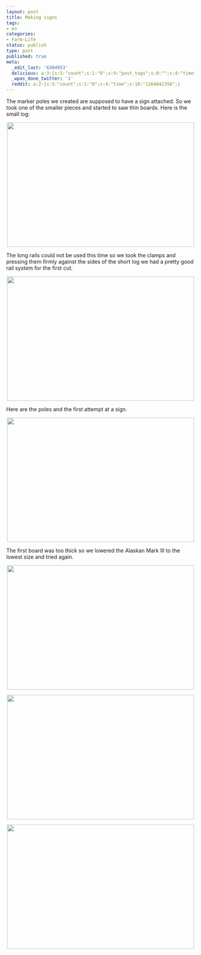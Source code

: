 ```yaml
---
layout: post
title: Making signs
tags:
- en
categories:
- Farm-Life
status: publish
type: post
published: true
meta:
  _edit_last: '6384953'
  delicious: a:3:{s:5:"count";s:1:"0";s:9:"post_tags";s:0:"";s:4:"time";s:10:"1264642355";}
  _wpas_done_twitter: '1'
  reddit: a:2:{s:5:"count";s:1:"0";s:4:"time";s:10:"1264642356";}
---
```

The marker poles we created are supposed to have a sign attached. So we took one of the smaller pieces and started to saw thin boards. Here is the small log:

<a href="http://www.flickr.com/photos/34665899@N00/4137223314" title="View '' on Flickr.com"><div style="text-align:center;"><img src="http://farm3.static.flickr.com/2501/4137223314_bfccf47021.jpg" alt="" border="0" width="500" height="332" /></div></a>

The long rails could not be used this time so we took the clamps and pressing them firmly against the sides of the short log we had a pretty good rail system for the first cut.

<a href="http://www.flickr.com/photos/34665899@N00/4137223756" title="View '' on Flickr.com"><div style="text-align:center;"><img src="http://farm3.static.flickr.com/2649/4137223756_ca214eaa5a.jpg" alt="" border="0" width="500" height="332" /></div></a>

Here are the poles and the first attempt at a sign.

<a href="http://www.flickr.com/photos/34665899@N00/4137224080" title="View '' on Flickr.com"><div style="text-align:center;"><img src="http://farm3.static.flickr.com/2672/4137224080_1d51ee9b38.jpg" alt="" border="0" width="500" height="332" /></div></a>

The first board was too thick so we lowered the Alaskan Mark III to the lowest size and tried again.

<a href="http://www.flickr.com/photos/34665899@N00/4137224402" title="View '' on Flickr.com"><div style="text-align:center;"><img src="http://farm3.static.flickr.com/2733/4137224402_fefdcffd82.jpg" alt="" border="0" width="500" height="332" /></div></a>

<a href="http://www.flickr.com/photos/34665899@N00/4137224852" title="View '' on Flickr.com"><div style="text-align:center;"><img src="http://farm3.static.flickr.com/2490/4137224852_fbd303cf41.jpg" alt="" border="0" width="500" height="332" /></div></a>

<a href="http://www.flickr.com/photos/34665899@N00/4137225250" title="View '' on Flickr.com"><div style="text-align:center;"><img src="http://farm3.static.flickr.com/2572/4137225250_177de6d4a7.jpg" alt="" border="0" width="500" height="332" /></div></a>
